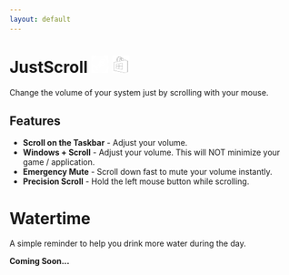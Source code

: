 ```yaml
---
layout: default
---
```


# JustScroll [![Steam](/assets/img/logo-steam-smallest.png)](https://store.steampowered.com/app/2675800/JustScroll/)   [![Microsoft Store](/assets/img/logo-winstore-smallest.png)](https://store.steampowered.com/app/2675800/JustScroll/)

Change the volume of your system just by scrolling with your mouse.

## Features
- **Scroll on the Taskbar** - Adjust your volume.
- **Windows + Scroll** - Adjust your volume. This will NOT minimize your game / application.
- **Emergency Mute** - Scroll down fast to mute your volume instantly.
- **Precision Scroll** - Hold the left mouse button while scrolling.


# Watertime

A simple reminder to help you drink more water during the day.

**Coming Soon...**
